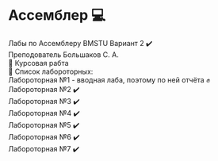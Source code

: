 # Ассемблер   :computer:    
Лабы по Ассемблеру BMSTU Вариант 2  :heavy_check_mark:  
Преподователь Большаков С. А.  
:email: Курсовая рабта  
:page_with_curl: Список лабороторных:  
Лабороторная №1 - вводная лаба, поэтому по ней отчёта :fist:    
Лабороторная №2 :heavy_check_mark:  
Лабороторная №3 :heavy_check_mark:  
Лабороторная №4 :heavy_check_mark:  
Лабороторная №5 :heavy_check_mark:  
Лабороторная №6 :heavy_check_mark:  
Лабороторная №7 :heavy_check_mark:  

